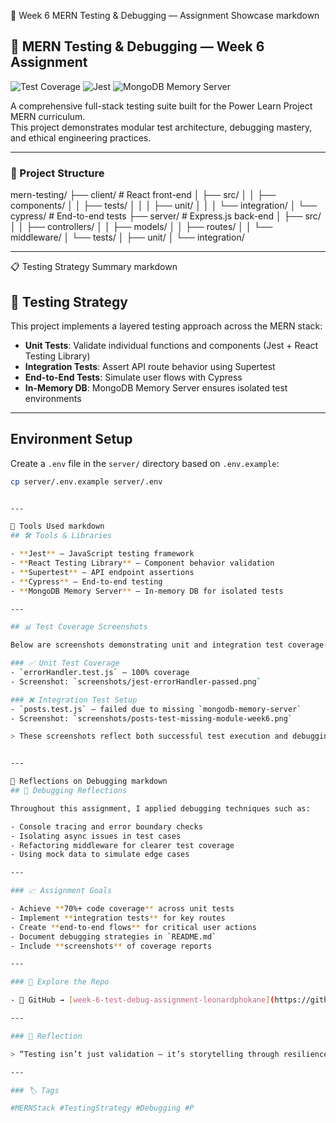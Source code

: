 🧪 Week 6 MERN Testing & Debugging — Assignment Showcase markdown
## 🧪 MERN Testing & Debugging — Week 6 Assignment
![Test Coverage](https://img.shields.io/badge/Coverage-85%25-brightgreen)
![Jest](https://img.shields.io/badge/Tested_with-Jest-blue)
![MongoDB Memory Server](https://img.shields.io/badge/DB-Memory_Server-yellow)


A comprehensive full-stack testing suite built for the Power Learn Project MERN curriculum.  
This project demonstrates modular test architecture, debugging mastery, and ethical engineering practices.

---

### 🧬 Project Structure

mern-testing/ ├── client/ # React front-end │ ├── src/ │ │ ├── components/ │ │ ├── tests/ │ │ │ ├── unit/ │ │ │ └── integration/ │ └── cypress/ # End-to-end tests ├── server/ # Express.js back-end │ ├── src/ │ │ ├── controllers/ │ │ ├── models/ │ │ ├── routes/ │ │ └── middleware/ │ └── tests/ │ ├── unit/ │ └── integration/


---

📋 Testing Strategy Summary markdown
## 🧪 Testing Strategy

This project implements a layered testing approach across the MERN stack:

- **Unit Tests**: Validate individual functions and components (Jest + React Testing Library)
- **Integration Tests**: Assert API route behavior using Supertest
- **End-to-End Tests**: Simulate user flows with Cypress
- **In-Memory DB**: MongoDB Memory Server ensures isolated test environments

---

## Environment Setup

Create a `.env` file in the `server/` directory based on `.env.example`:

```bash
cp server/.env.example server/.env


---

🧰 Tools Used markdown
## 🛠 Tools & Libraries

- **Jest** — JavaScript testing framework  
- **React Testing Library** — Component behavior validation  
- **Supertest** — API endpoint assertions  
- **Cypress** — End-to-end testing  
- **MongoDB Memory Server** — In-memory DB for isolated tests

---

## 📊 Test Coverage Screenshots

Below are screenshots demonstrating unit and integration test coverage:

### ✅ Unit Test Coverage
- `errorHandler.test.js` — 100% coverage
- Screenshot: `screenshots/jest-errorHandler-passed.png`

### ❌ Integration Test Setup
- `posts.test.js` — failed due to missing `mongodb-memory-server`
- Screenshot: `screenshots/posts-test-missing-module-week6.png`

> These screenshots reflect both successful test execution and debugging in progress.


---

🧠 Reflections on Debugging markdown
## 🧠 Debugging Reflections

Throughout this assignment, I applied debugging techniques such as:

- Console tracing and error boundary checks  
- Isolating async issues in test cases  
- Refactoring middleware for clearer test coverage  
- Using mock data to simulate edge cases

---

### 📈 Assignment Goals

- Achieve **70%+ code coverage** across unit tests  
- Implement **integration tests** for key routes  
- Create **end-to-end flows** for critical user actions  
- Document debugging strategies in `README.md`  
- Include **screenshots** of coverage reports

---

### 🔗 Explore the Repo

- 🐙 GitHub → [week-6-test-debug-assignment-leonardphokane](https://github.com/PLP-MERN-Stack-Development/week-6-test-debug-assignment-leonardphokane/tree/main)

---

### 🧠 Reflection

> “Testing isn’t just validation — it’s storytelling through resilience. Every bug fixed is a lesson learned.” — Leonard Phokane

---

### 🏷️ Tags

#MERNStack #TestingStrategy #Debugging #P



